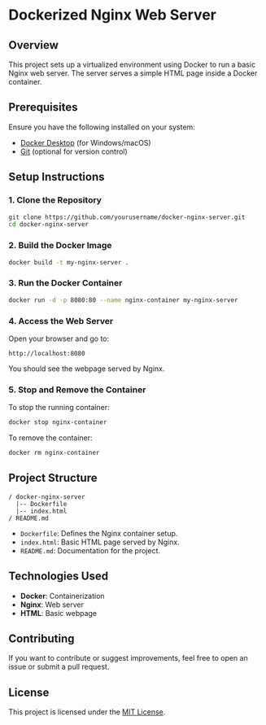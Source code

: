 # Dockerized Nginx Web Server

## Overview

This project sets up a virtualized environment using Docker to run a basic Nginx web server. The server serves a simple HTML page inside a Docker container.

## Prerequisites

Ensure you have the following installed on your system:

- [Docker Desktop](https://www.docker.com/products/docker-desktop) (for Windows/macOS)
- [Git](https://git-scm.com/downloads) (optional for version control)

## Setup Instructions

### 1. Clone the Repository

```sh
git clone https://github.com/yourusername/docker-nginx-server.git
cd docker-nginx-server
```

### 2. Build the Docker Image

```sh
docker build -t my-nginx-server .
```

### 3. Run the Docker Container

```sh
docker run -d -p 8080:80 --name nginx-container my-nginx-server
```

### 4. Access the Web Server

Open your browser and go to:

```
http://localhost:8080
```

You should see the webpage served by Nginx.

### 5. Stop and Remove the Container

To stop the running container:

```sh
docker stop nginx-container
```

To remove the container:

```sh
docker rm nginx-container
```

## Project Structure

```
/ docker-nginx-server
  |-- Dockerfile
  |-- index.html
/ README.md
```

- `Dockerfile`: Defines the Nginx container setup.
- `index.html`: Basic HTML page served by Nginx.
- `README.md`: Documentation for the project.

## Technologies Used

- **Docker**: Containerization
- **Nginx**: Web server
- **HTML**: Basic webpage

## Contributing

If you want to contribute or suggest improvements, feel free to open an issue or submit a pull request.

## License

This project is licensed under the [MIT License](LICENSE).